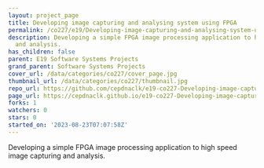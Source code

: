 ```yaml
---
layout: project_page
title: Developing image capturing and analysing system using FPGA
permalink: /co227/e19/Developing-image-capturing-and-analysing-system-using-FPGA/
description: Developing a simple FPGA image processing application to high speed image  capturing
  and analysis.
has_children: false
parent: E19 Software Systems Projects
grand_parent: Software Systems Projects
cover_url: /data/categories/co227/cover_page.jpg
thumbnail_url: /data/categories/co227/thumbnail.jpg
repo_url: https://github.com/cepdnaclk/e19-co227-Developing-image-capturing-and-analysing-system-using-FPGA
page_url: https://cepdnaclk.github.io/e19-co227-Developing-image-capturing-and-analysing-system-using-FPGA
forks: 1
watchers: 0
stars: 0
started_on: '2023-08-23T07:07:58Z'
---
```


Developing a simple FPGA image processing application to high speed image  capturing and analysis.